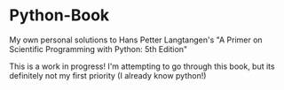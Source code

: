 # Python-Book
My own personal solutions to Hans Petter Langtangen's "A Primer on Scientific Programming with Python: 5th Edition"

This is a work in progress! I'm attempting to go through this book, but its definitely not my first priority (I already know python!)
